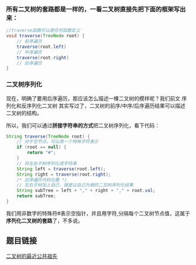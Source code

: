 ### 所有二叉树的套路都是一样的，一看二叉树直接先把下面的框架写出来：

```Java
//traverse函数可以是任何函数定义
void traverse(TreeNode root) {
    // 前序遍历
    traverse(root.left)
    // 中序遍历
    traverse(root.right)
    // 后序遍历
}
```

### 二叉树序列化
现在，明确了要用后序遍历，那应该怎么描述一棵二叉树的模样呢？我们前文 序列化和反序列化二叉树 其实写过了，二叉树的前序/中序/后序遍历结果可以描述二叉树的结构。

所以，我们可以通过**拼接字符串的方式**把二叉树序列化，看下代码：
```Java
String traverse(TreeNode root) {
    // 对于空节点，可以用一个特殊字符表示
    if (root == null) {
        return "#";
    }
    // 将左右子树序列化成字符串
    String left = traverse(root.left);
    String right = traverse(root.right);
    /* 后序遍历代码位置 */
    // 左右子树加上自己，就是以自己为根的二叉树序列化结果
    String subTree = left + "," + right + "," + root.val;
    return subTree;
}
```
我们用非数字的特殊符#表示空指针，并且用字符,分隔每个二叉树节点值，这属于**序列化二叉树的套路**了，不多说。

## 题目链接
[二叉树的最近公共祖先](https://leetcode-cn.com/problems/lowest-common-ancestor-of-a-binary-tree/)
